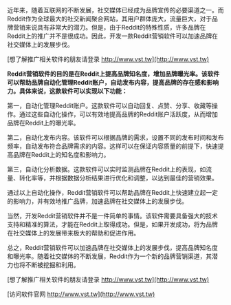 近年来，随着互联网的不断发展，社交媒体已经成为品牌宣传的必要渠道之一。而Reddit作为全球最大的社交新闻聚合网站，其用户群体庞大，流量巨大，对于品牌营销来说具有非常大的潜力。但是，由于Reddit的特殊性质，许多品牌在Reddit上的推广并不是很成功。因此，开发一款Reddit营销软件可以加速品牌在社交媒体上的发展步伐。

[想了解推广相关软件的朋友请登录 http://www.vst.tw](http://www.vst.tw)

**Reddit营销软件的目的是在Reddit上提高品牌知名度，增加品牌曝光率。该软件可以帮助品牌自动化管理Reddit账户，自动发布内容，提高品牌的存在感和影响力。具体来说，这款软件可以实现以下功能：**

第一，自动化管理Reddit账户。这款软件可以自动回复、点赞、分享、收藏等操作。通过这些自动化操作，可以有效地提高品牌的Reddit账户活跃度，从而增加品牌在Reddit上的曝光率。

第二，自动化发布内容。该软件可以根据品牌的需求，设置不同的发布时间和发布频率，自动发布符合品牌需求的内容。这样可以在保证内容质量的前提下，快速提高品牌在Reddit上的知名度和影响力。

第三，自动化分析数据。这款软件可以实时监测品牌在Reddit上的表现，如流量、转化率等，并根据数据分析结果进行优化和调整，以达到最佳的营销效果。

通过以上自动化操作，Reddit营销软件可以帮助品牌在Reddit上快速建立起一定的影响力，并有效地推广品牌，加速品牌在社交媒体上的发展步伐。

当然，开发Reddit营销软件并不是一件简单的事情。该软件需要具备强大的技术支持和精准的算法，才能在Reddit上取得成功。但是，如果开发成功，将为品牌在社交媒体上的发展带来极大的帮助和促进作用。

总之，Reddit营销软件可以加速品牌在社交媒体上的发展步伐，提高品牌知名度和曝光率。随着社交媒体的不断发展，Reddit作为一个新的品牌营销渠道，其潜力也将不断被挖掘和利用。

[想了解推广相关软件的朋友请登录 http://www.vst.tw](http://www.vst.tw)


[访问软件官网 http://www.vst.tw](http://www.vst.tw)
